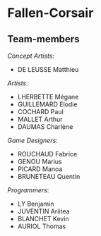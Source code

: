 # Fallen-Corsair

## Team-members

*Concept Artists*:
- DE LEUSSE Matthieu

*Artists*:
- LHERBETTE Mégane
- GUILLEMARD Elodie
- COCHARD Paul
- MALLET Arthur
- DAUMAS Charlène

*Game Designers*:
- ROUCHAUD Fabrice
- GENOU Marius
- PICARD Manoa
- BRUNETEAU Quentin

*Programmers*:
- LY Benjamin
- JUVENTIN Ariitea
- BLANCHET Kevin
- AURIOL Thomas
